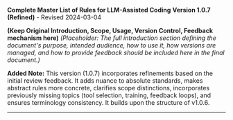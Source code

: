 **Complete Master List of Rules for LLM-Assisted Coding**
**Version 1.0.7 (Refined)** - Revised 2024-03-04

**(Keep Original Introduction, Scope, Usage, Version Control, Feedback mechanism here)**
*(Placeholder: The full introduction section defining the document's purpose, intended audience, how to use it, how versions are managed, and how to provide feedback should be included here in the final document.)*

**Added Note:** This version (1.0.7) incorporates refinements based on the initial review feedback. It adds nuance to absolute standards, makes abstract rules more concrete, clarifies scope distinctions, incorporates previously missing topics (tool selection, training, feedback loops), and ensures terminology consistency. It builds upon the structure of v1.0.6.

---
